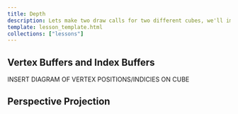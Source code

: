 ```yaml
---
title: Depth
description: Lets make two draw calls for two different cubes, we'll immediately see that order matters a little too much, and how to fix it! (it's a Depth Buffer)
template: lesson_template.html
collections: ["lessons"]
---
```


## Vertex Buffers and Index Buffers

INSERT DIAGRAM OF VERTEX POSITIONS/INDICIES ON CUBE

## Perspective Projection